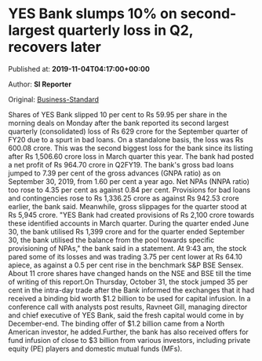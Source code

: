 
# YES Bank slumps 10% on second-largest quarterly loss in Q2, recovers later

Published at: **2019-11-04T04:17:00+00:00**

Author: **SI Reporter**

Original: [Business-Standard](https://www.business-standard.com/article/markets/yes-bank-slumps-10-on-second-largest-quarterly-loss-in-q2-recovers-later-119110400149_1.html)

Shares of YES Bank slipped 10 per cent to Rs 59.95 per share in the morning deals on Monday after the bank reported its second largest quarterly (consolidated) loss of Rs 629 crore for the September quarter of FY20 due to a spurt in bad loans. On a standalone basis, the loss was Rs 600.08 crore.
This was the second biggest loss for the bank since its listing after Rs 1,506.60 crore loss in March quarter this year. The bank had posted a net profit of Rs 964.70 crore in Q2FY19.
The bank's gross bad loans jumped to 7.39 per cent of the gross advances (GNPA ratio) as on September 30, 2019, from 1.60 per cent a year ago. Net NPAs (NNPA ratio) too rose to 4.35 per cent as against 0.84 per cent. Provisions for bad loans and contingencies rose to Rs 1,336.25 crore as against Rs 942.53 crore earlier, the bank said.
Meanwhile, gross slippages for the quarter stood at Rs 5,945 crore.
"YES Bank had created provisions of Rs 2,100 crore towards these identified accounts in March quarter. During the quarter ended June 30, the bank utilised Rs 1,399 crore and for the quarter ended September 30, the bank utilised the balance from the pool towards specific provisioning of NPAs," the bank said in a statement.
At 9:43 am, the stock pared some of its losses and was trading 3.75 per cent lower at Rs 64.10 apiece, as against a 0.5 per cent rise in the benchmark S&P BSE Sensex. About 11 crore shares have changed hands on the NSE and BSE till the time of writing of this report.On Thursday, October 31, the stock jumped 35 per cent in the intra-day trade after the Bank informed the exchanges that it had received a binding bid worth $1.2 billion to be used for capital infusion.
In a conference call with analysts post results, Ravneet Gill, managing director and chief executive of YES Bank, said the fresh capital would come in by December-end. The binding offer of $1.2 billion came from a North American investor, he added.Further, the bank has also received offers for fund infusion of close to $3 billion from various investors, including private equity (PE) players and domestic mutual funds (MFs).
